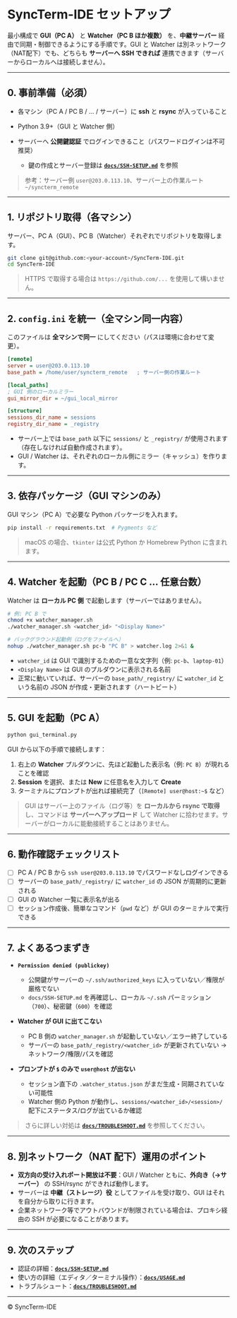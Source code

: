 # SyncTerm-IDE セットアップ

最小構成で **GUI（PC A）** と **Watcher（PC B ほか複数）** を、**中継サーバー** 経由で同期・制御できるようにする手順です。GUI と Watcher は別ネットワーク（NAT配下）でも、どちらも **サーバーへ SSH できれば** 連携できます（サーバーからローカルへは接続しません）。

---

## 0. 事前準備（必須）

* 各マシン（PC A / PC B / … / サーバー）に **ssh** と **rsync** が入っていること
* Python 3.9+（GUI と Watcher 側）
* サーバーへ **公開鍵認証** でログインできること（パスワードログインは不可推奨）

  * 鍵の作成とサーバー登録は **[`docs/SSH-SETUP.md`](SSH-SETUP.md)** を参照

> 参考：サーバー例 `user@203.0.113.10`、サーバー上の作業ルート `~/syncterm_remote`

---

## 1. リポジトリ取得（各マシン）

サーバー、PC A（GUI）、PC B（Watcher）それぞれでリポジトリを取得します。

```bash
git clone git@github.com:<your-account>/SyncTerm-IDE.git
cd SyncTerm-IDE
```

> HTTPS で取得する場合は `https://github.com/...` を使用して構いません。

---

## 2. `config.ini` を統一（全マシン同一内容）

このファイルは **全マシンで同一** にしてください（パスは環境に合わせて変更）。

```ini
[remote]
server = user@203.0.113.10
base_path = /home/user/syncterm_remote   ; サーバー側の作業ルート

[local_paths]
; GUI 側のローカルミラー
gui_mirror_dir = ~/gui_local_mirror

[structure]
sessions_dir_name = sessions
registry_dir_name = _registry
```

* サーバー上では `base_path` 以下に `sessions/` と `_registry/` が使用されます（存在しなければ自動作成されます）。
* GUI / Watcher は、それぞれのローカル側にミラー（キャッシュ）を作ります。

---

## 3. 依存パッケージ（GUI マシンのみ）

GUI マシン（PC A）で必要な Python パッケージを入れます。

```bash
pip install -r requirements.txt  # Pygments など
```

> macOS の場合、`tkinter` は公式 Python か Homebrew Python に含まれます。

---

## 4. Watcher を起動（PC B / PC C … 任意台数）

Watcher は **ローカル PC 側** で起動します（サーバーではありません）。

```bash
# 例: PC B で
chmod +x watcher_manager.sh
./watcher_manager.sh <watcher_id> "<Display Name>"

# バックグラウンド起動例（ログをファイルへ）
nohup ./watcher_manager.sh pc-b "PC B" > watcher.log 2>&1 &
```

* `watcher_id` は GUI で識別するための一意な文字列（例: `pc-b`、`laptop-01`）
* `<Display Name>` は GUI のプルダウンに表示される名前
* 正常に動いていれば、サーバーの `base_path/_registry/` に `watcher_id` という名前の JSON が作成・更新されます（ハートビート）

---

## 5. GUI を起動（PC A）

```bash
python gui_terminal.py
```

GUI から以下の手順で接続します：

1. 右上の **Watcher** プルダウンに、先ほど起動した表示名（例: `PC B`）が現れることを確認
2. **Session** を選択、または **New** に任意名を入力して **Create**
3. ターミナルにプロンプトが出れば接続完了（`[Remote] user@host:~$` など）

> GUI はサーバー上のファイル（ログ等）を **ローカルから rsync で取得** し、コマンドは **サーバーへアップロード** して Watcher に拾わせます。サーバーがローカルに能動接続することはありません。

---

## 6. 動作確認チェックリスト

* [ ] PC A / PC B から `ssh user@203.0.113.10` でパスワードなしログインできる
* [ ] サーバーの `base_path/_registry/` に `watcher_id` の JSON が周期的に更新される
* [ ] GUI の Watcher 一覧に表示名が出る
* [ ] セッション作成後、簡単なコマンド（`pwd` など）が GUI のターミナルで実行できる

---

## 7. よくあるつまずき

* **`Permission denied (publickey)`**

  * 公開鍵がサーバーの `~/.ssh/authorized_keys` に入っていない／権限が厳格でない
  * `docs/SSH-SETUP.md` を再確認し、ローカル `~/.ssh` パーミッション（`700`）、秘密鍵（`600`）を確認
* **Watcher が GUI に出てこない**

  * PC B 側の `watcher_manager.sh` が起動していない／エラー終了している
  * サーバーの `base_path/_registry/<watcher_id>` が更新されていない → ネットワーク/権限/パスを確認
* **プロンプトが `$` のみで `user@host` が出ない**

  * セッション直下の `.watcher_status.json` がまだ生成・同期されていない可能性
  * Watcher 側の Python が動作し、`sessions/<watcher_id>/<session>/` 配下にステータス/ログが出ているか確認

> さらに詳しい対処は **[`docs/TROUBLESHOOT.md`](TROUBLESHOOT.md)** を参照してください。

---

## 8. 別ネットワーク（NAT 配下）運用のポイント

* **双方向の受け入れポート開放は不要**：GUI / Watcher ともに、**外向き（→サーバー）** の SSH/rsync ができれば動作します。
* サーバーは **中継（ストレージ）役** としてファイルを受け取り、GUI はそれを自分から取りに行きます。
* 企業ネットワーク等でアウトバウンドが制限されている場合は、プロキシ経由の SSH が必要になることがあります。

---

## 9. 次のステップ

* 認証の詳細：**[`docs/SSH-SETUP.md`](SSH-SETUP.md)**
* 使い方の詳細（エディタ／ターミナル操作）：**[`docs/USAGE.md`](USAGE.md)**
* トラブルシュート：**[`docs/TROUBLESHOOT.md`](TROUBLESHOOT.md)**

---

© SyncTerm-IDE
